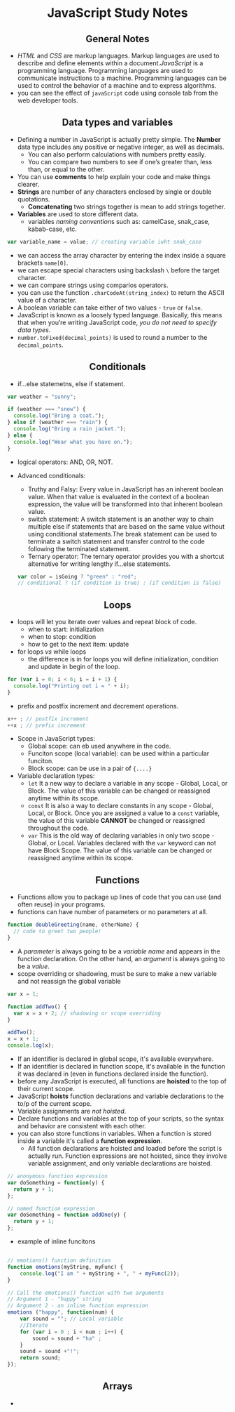 <h1 align="center">JavaScript Study Notes</h1>


<h2 align="center">General Notes</h2>

- *HTML* and *CSS* are markup languages. Markup languages are used to describe and define elements within a document.*JavaScript* is a programming language. Programming languages are used to communicate instructions to a machine. Programming languages can be used to control the behavior of a machine and to express algorithms.
- you can see the effect of `javaScript` code using console tab from the web developer tools.


<h2 align="center">Data types and variables</h2>

- Defining a number in JavaScript is actually pretty simple. The **Number** data type includes any positive or negative integer, as well as decimals.
  - You can also perform calculations with numbers pretty easily.
  - You can compare two numbers to see if one’s greater than, less than, or equal to the other.
- You can use **comments** to help explain your code and make things clearer.
- **Strings** are number of any characters enclosed by single or double quotations.
  - **Concatenating** two strings together is mean to add strings together.
- **Variables** are used to store different data.
  - variables *naming convention*s such as: camelCase, snak_case, kabab-case, etc.

``` js
var variable_name = value; // creating variable iwht snak_case
```
- we can access the array character by entering the index inside a square brackets `name[0]`.
- we can escape special characters using backslash `\` before the target character.
- we can compare strings using comparios operators.
- you can use the function `.charCodeAt(string_index)` to return the ASCII value of a character.
- A boolean variable can take either of two values - `true` or `false`.
- JavaScript is known as a loosely typed language. Basically, this means that when you’re writing JavaScript code, *you do not need to specify data types*.
- `number.toFixed(decimal_points)` is used to round a number to the `decimal_points`.

<h2 align="center">Conditionals</h2>

- if...else statemetns, else if statement.

``` js
var weather = "sunny";

if (weather === "snow") {
  console.log("Bring a coat.");
} else if (weather === "rain") {
  console.log("Bring a rain jacket.");
} else {
  console.log("Wear what you have on.");
}
```
- logical operators: AND, OR, NOT.
- Advanced conditionals:
  - Truthy and Falsy: Every value in JavaScript has an inherent boolean value. When that value is evaluated in the context of a boolean expression, the value will be transformed into that inherent boolean value.
  - switch statement: A switch statement is an another way to chain multiple else if statements that are based on the same value without using conditional statements.The break statement can be used to terminate a switch statement and transfer control to the code following the terminated statement.
  - Ternary operator: The ternary operator provides you with a shortcut alternative for writing lengthy if...else statements.
  
  ```js
  var color = isGoing ? "green" : "red";
  // conditional ? (if condition is true) : (if condition is false)
  ```
<h2 align="center">Loops</h2>

- loops will let you iterate over values and repeat block of code.
  - when to start: initialization
  - when to stop: condition
  - how to get to the next item: update
- for loops *vs* while loops
  - the difference is in for loops you will define initialization, condition and update in begin of the loop.

``` js
for (var i = 0; i < 6; i = i + 1) {
  console.log("Printing out i = " + i);
}
```
- prefix and postfix increment and decrement operations.
```js
x++ ; // postfix increment
++x ; // prefix increment
```
- Scope in JavaScript types:
  - Global scope: can eb used anywhere in the code.
  - Funciton scope (local variable): can be used within a particular funciton.
  - Block scope: can be use in a pair of `{....}`
- Variable declaration types:
  - `let` It a new way to declare a variable in any scope - Global, Local, or Block. The value of this variable can be changed or reassigned anytime within its scope.
  - `const` It is also a way to declare constants in any scope - Global, Local, or Block. Once you are assigned a value to a `const` variable, the value of this variable **CANNOT** be changed or reassigned throughout the code.
  - `var` This is the old way of declaring variables in only two scope - Global, or Local. Variables declared with the `var` keyword can not have Block Scope. The value of this variable can be changed or reassigned anytime within its scope.

<h2 align="center">Functions</h2>

- Functions allow you to package up lines of code that you can use (and often reuse) in your programs.
- functions can have number of parameters or no parameters at all.

```js
function doubleGreeting(name, otherName) {
  // code to greet two people!
}
```
- A *parameter* is always going to be a *variable name* and appears in the function declaration. On the other hand, an *argument* is always going to be a *value*.
- scope overriding or shadowing, must be sure to make a new variable and not reassign the global variable

```js
var x = 1;

function addTwo() {
  var x = x + 2; // shadowing or scope overriding
}

addTwo();
x = x + 1;
console.log(x);
```
- If an identifier is declared in global scope, it's available everywhere.
- If an identifier is declared in function scope, it's available in the function it was declared in (even in functions declared inside the function).
- before any JavaScript is executed, all functions are **hoisted** to the top of their current scope.
- JavaScript **hoists** function declarations and variable declarations to the to/p of the current scope.
- Variable assignments are *not hoisted*.
- Declare functions and variables at the top of your scripts, so the syntax and behavior are consistent with each other.
- you can also store functions in variables. When a function is stored inside a variable it's called a **function expression**.
  - All function declarations are hoisted and loaded before the script is actually run. Function expressions are not hoisted, since they involve variable assignment, and only variable declarations are hoisted. 
```js
// anonymous function expression
var doSomething = function(y) {
  return y + 1;
};

// named function expression
var doSomething = function addOne(y) {
  return y + 1;
};
```
- example of inline funcitons
```js

// emotions() function definition
function emotions(myString, myFunc) {
    console.log("I am " + myString + ", " + myFunc(2));
}

// Call the emotions() function with two arguments
// Argument 1 - "happy" string
// Argument 2 - an inline function expression
emotions ("happy", function(num) {
    var sound = ""; // Local variable
    //Iterate
    for (var i = 0 ; i < num ; i++) {
        sound = sound + "ha" ;  
    }
    sound = sound +"!"; 
    return sound; 
});
```

<h2 align="center">Arrays</h2>

- 